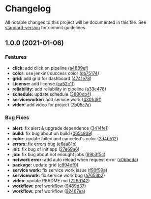 # Changelog

All notable changes to this project will be documented in this file. See [standard-version](https://github.com/conventional-changelog/standard-version) for commit guidelines.

## 1.0.0 (2021-01-06)


### Features

* **click:** add click on pipeline ([a4889ef](https://github.com/guzhongren/Buildite-Dashboard/commit/a4889ef3e862a1d445a4938f4dbc56247435f7bf))
* **color:** use jenkins success color ([da75174](https://github.com/guzhongren/Buildite-Dashboard/commit/da75174d99add57561ce44fd436367169e5bde44))
* **grid:** add grid  for dashboard ([4741e78](https://github.com/guzhongren/Buildite-Dashboard/commit/4741e785f9bcc63a07db7fa32c871a57f0e8e40d))
* **License:** add license ([ca52c1f](https://github.com/guzhongren/Buildite-Dashboard/commit/ca52c1f6cc90d0e4be28031c0798a03f6c70593e))
* **reliability:** add reliability in pipeline ([a33e478](https://github.com/guzhongren/Buildite-Dashboard/commit/a33e47847216a72207f8e31ae32f39d39eff55c3))
* **schedule:** update schedule ([3880db4](https://github.com/guzhongren/Buildite-Dashboard/commit/3880db4ce23f4bfcedfe4dcb579e979eed92d9ec))
* **serviceworker:** add service work ([4301d9f](https://github.com/guzhongren/Buildite-Dashboard/commit/4301d9f68bfbcbf895dfd31c7eaadbdc8f63cd5b))
* **video:** add video for project ([7b05c7a](https://github.com/guzhongren/Buildite-Dashboard/commit/7b05c7a9228445562e87637f187483c2664cada3))


### Bug Fixes

* **alert:**  fix alert & upgrade dependence ([3414fe1](https://github.com/guzhongren/Buildite-Dashboard/commit/3414fe11616adc61c7560876969dfdaa6c4877b7))
* **build:** fix bug about un build ([065c939](https://github.com/guzhongren/Buildite-Dashboard/commit/065c93992a89a336c7d276e2932bbd3d181c702c))
* **color:** update failed and canceled's color ([2d4b512](https://github.com/guzhongren/Buildite-Dashboard/commit/2d4b512ef2ea0a7c73fe4636d1cb789d83dcb6d6))
* **errors:** fix errors bug ([e6aa81b](https://github.com/guzhongren/Buildite-Dashboard/commit/e6aa81b6952d8d64521561d9b95edd310c15cee2))
* **init:** fix bug of init app ([27e69a6](https://github.com/guzhongren/Buildite-Dashboard/commit/27e69a68217a740517a5c9b33c417e0b14d440e7))
* **job:** fix bug about not enought jobs ([89b3f5c](https://github.com/guzhongren/Buildite-Dashboard/commit/89b3f5c9f452503d463bea72547c3b68f65bcee2))
* **network error:** add auto reload when request error ([c0bbcda](https://github.com/guzhongren/Buildite-Dashboard/commit/c0bbcda0413f1990d96ee30eb886f7a578f80131))
* **package:** update grid ([c894df9](https://github.com/guzhongren/Buildite-Dashboard/commit/c894df98abf0ffea7768c3d44ae48f72f2115d07))
* **service work:** fix service work issue ([f90f99a](https://github.com/guzhongren/Buildite-Dashboard/commit/f90f99a297964761b25507b35cc31d0a79c774e8))
* **servicework:** fix service work bug ([a7653b2](https://github.com/guzhongren/Buildite-Dashboard/commit/a7653b24c8c7e46a9f6d829c73a21b6a85ed62f9))
* **video:** update README.md ([226d142](https://github.com/guzhongren/Buildite-Dashboard/commit/226d1429cd51d0f0d130b3a576918f3b328f3fcb))
* **workflow:** pref workflow ([9489d37](https://github.com/guzhongren/Buildite-Dashboard/commit/9489d379540b6e9559e0012835311ba3ae56ee32))
* **workflow:** pref workflow ([92467ea](https://github.com/guzhongren/Buildite-Dashboard/commit/92467ea543b63a1f57ad47e3bf46096e5f9beb94))
